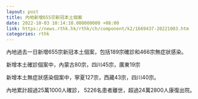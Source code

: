 ```yaml
---
layout: post
title: 內地新增655宗新冠本土個案
date: 2022-10-03 10:14:10.000000000 +08:00
link: https://news.rthk.hk/rthk/ch/component/k2/1669437-20221003.htm
categories: rthk
---
```


內地過去一日新增655宗新冠本土個案，包括189宗確診和466宗無症狀感染。

新增本土確診個案中，內蒙古80宗，四川45宗，廣東19宗

新增本土無症狀感染個案中，寧夏127宗，西藏43宗，四川40宗。

內地累計超過25萬1000人確診， 5226名患者離世，超過24萬2800人康復出院。
